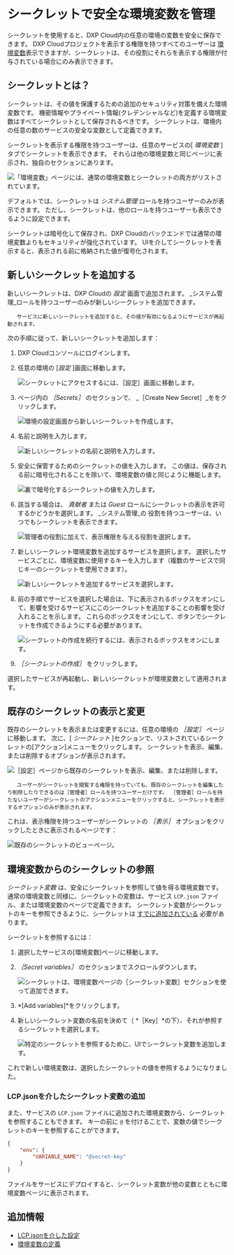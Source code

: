 # シークレットで安全な環境変数を管理

シークレットを使用すると、DXP Cloud内の任意の環境の変数を安全に保存できます。 DXP Cloudプロジェクトを表示する権限を持つすべてのユーザーは [環境変数](../../reference/defining-environment-variables.md)表示できますが、シークレットは、その役割にそれらを表示する権限が付与されている場合にのみ表示できます。

## シークレットとは？

シークレットは、その値を保護するための追加のセキュリティ対策を備えた環境変数です。 機密情報やプライベート情報(クレデンシャルなど)を定義する環境変数はすべてシークレットとして保存されるべきです。 シークレットは、環境内の任意の数のサービスの安全な変数として定義できます。

シークレットを表示する権限を持つユーザーは、任意のサービスの[ _環境変数_ ]タブでシークレットを表示できます。 それらは他の環境変数と同じページに表示され、独自のセクションにあります。

![「環境変数」ページには、通常の環境変数とシークレットの両方がリストされています。](./managing-secure-environment-variables-with-secrets/images/01.png)

デフォルトでは、シークレットは _システム管理_ ロールを持つユーザーのみが表示できます。 ただし、シークレットは、他のロールを持つユーザーも表示できるように設定できます。

シークレットは暗号化して保存され、DXP Cloudのバックエンドでは通常の環境変数よりもセキュリティが強化されています。 UIを介してシークレットを表示すると、表示される前に格納された値が復号化されます。

## 新しいシークレットを追加する

新しいシークレットは、DXP Cloudの _設定_ 画面で追加されます。 _システム管理_ロールを持つユーザーのみが新しいシークレットを追加できます。

```warning::
   サービスに新しいシークレットを追加すると、その値が有効になるようにサービスが再起動されます。
```

次の手順に従って、新しいシークレットを追加します：

1. DXP Cloudコンソールにログインします。

1. 任意の環境の [_設定_ ]画面に移動します。

    ![シークレットにアクセスするには、［設定］画面に移動します。](./managing-secure-environment-variables-with-secrets/images/02.png)

1. ページ内の _［Secrets］_ のセクションで、 _［Create New Secret］_ををクリックします。

    ![環境の設定画面から新しいシークレットを作成します。](./managing-secure-environment-variables-with-secrets/images/03.png)

1. 名前と説明を入力します。

    ![新しいシークレットの名前と説明を入力します。](./managing-secure-environment-variables-with-secrets/images/04.png)

1. 安全に保管するためのシークレットの値を入力します。 この値は、保存される前に暗号化されることを除いて、環境変数の値と同じように機能します。

    ![裏で暗号化するシークレットの値を入力します。](./managing-secure-environment-variables-with-secrets/images/05.png)

1. 該当する場合は、 _貢献者_ または _Guest_ ロールにシークレットの表示を許可するかどうかを選択します。 _システム管理_の 役割を持つユーザーは、いつでもシークレットを表示できます。

    ![管理者の役割に加えて、表示権限を与える役割を選択します。](./managing-secure-environment-variables-with-secrets/images/06.png)

1. 新しいシークレット環境変数を追加するサービスを選択します。 選択したサービスごとに、環境変数に使用するキーを入力します（複数のサービスで同じキーのシークレットを使用できます）。

    ![新しいシークレットを追加するサービスを選択します。](./managing-secure-environment-variables-with-secrets/images/07.png)

1. 前の手順でサービスを選択した場合は、下に表示されるボックスをオンにして、影響を受けるサービスにこのシークレットを追加することの影響を受け入れることを示します。 これらのボックスをオンにして、ボタンでシークレットを作成できるようにする必要があります。

    ![シークレットの作成を続行するには、表示されるボックスをオンにします。](./managing-secure-environment-variables-with-secrets/images/08.png)

1. _［シークレットの作成］_ をクリックします。

選択したサービスが再起動し、新しいシークレットが環境変数として適用されます。

## 既存のシークレットの表示と変更

既存のシークレットを表示または変更するには、任意の環境の _［設定］_ ページに移動します。 次に、[ _シークレット_ ]セクションで、リストされているシークレットの[アクション]メニューをクリックします。 シークレットを表示、編集、または削除するオプションが表示されます。

![［設定］ページから既存のシークレットを表示、編集、または削除します。](./managing-secure-environment-variables-with-secrets/images/09.png)

```note::
   ユーザーがシークレットを閲覧する権限を持っていても、既存のシークレットを編集したり削除したりできるのは［管理者］ロールを持つユーザーだけです。 ［管理者］ロールを持たないユーザーがシークレットのアクションメニューをクリックすると、シークレットを表示するオプションのみが表示されます。
```

これは、表示権限を持つユーザーがシークレットの _［表示］_ オプションをクリックしたときに表示されるページです：

![既存のシークレットのビューページ。](./managing-secure-environment-variables-with-secrets/images/10.png)

## 環境変数からのシークレットの参照

*シークレット変数* は、安全にシークレットを参照して値を得る環境変数です。 通常の環境変数と同様に、シークレットの変数は、サービス `LCP.json` ファイル、または環境変数のページで定義できます。 シークレット変数がシークレットのキーを参照できるように、シークレットは [すでに追加されている](#adding-a-new-secret) 必要があります。

シークレットを参照するには：

1. 選択したサービスの[環境変数]ページに移動します。

1. *［Secret variables］* のセクションまでスクロールダウンします。

    ![シークレットは、環境変数ページの［シークレット変数］セクションを使って追加できます。](./managing-secure-environment-variables-with-secrets/images/11.png)

1. *[Add variables]*をクリックします。

1. 新しいシークレット変数の名前を決めて（ *［Key］*の下）、それが参照するシークレットを選択します。

    ![特定のシークレットを参照するために、UIでシークレット変数を追加します。](./managing-secure-environment-variables-with-secrets/images/12.png)

これで新しい環境変数は、選択したシークレットの値を参照するようになりました。

### LCP.jsonを介したシークレット変数の追加

また、サービスの `LCP.json` ファイルに追加された環境変数から、シークレットを参照することもできます。 キーの前に `@` を付けることで、変数の値でシークレットのキーを参照することができます。

```json
{
    "env": {
        "VARIABLE_NAME": "@secret-key"
    }
}
```

ファイルをサービスにデプロイすると、シークレット変数が他の変数とともに環境変数ページに表示されます。

## 追加情報

* [LCP.jsonを介した設定](../../reference/configuration-via-lcp-json.md)
* [環境変数の定義](../../reference/defining-environment-variables.md)